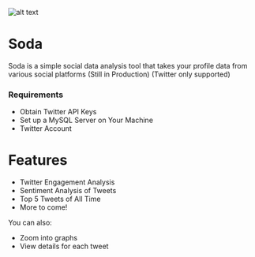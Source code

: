 ![alt text](https://github.com/anshikka/Soda/blob/master/aux/soda.PNG "Logo Title Text 1")
# Soda 


Soda is a simple social data analysis tool that takes your profile data from various social platforms (Still in Production) (Twitter only supported)
### Requirements
  - Obtain Twitter API Keys 
  - Set up a MySQL Server on Your Machine
  - Twitter Account

#  Features

  - Twitter Engagement Analysis
  - Sentiment Analysis of Tweets
  - Top 5 Tweets of All Time
  - More to come!


You can also:
  - Zoom into graphs
  - View details for each tweet




